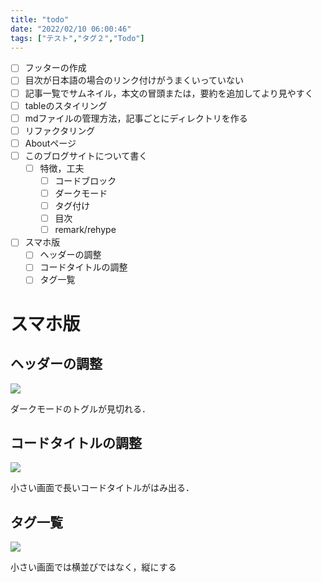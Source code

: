 ```yaml
---
title: "todo"
date: "2022/02/10 06:00:46"
tags: ["テスト","タグ２","Todo"]
---
```



* [ ] フッターの作成
* [ ] 目次が日本語の場合のリンク付けがうまくいっていない
* [ ] 記事一覧でサムネイル，本文の冒頭または，要約を追加してより見やすく
* [ ] tableのスタイリング
* [ ] mdファイルの管理方法，記事ごとにディレクトリを作る
* [ ] リファクタリング
* [ ] Aboutページ
* [ ] このブログサイトについて書く
  * [ ] 特徴，工夫
    * [ ] コードブロック
    * [ ] ダークモード
    * [ ] タグ付け
    * [ ] 目次
    * [ ] remark/rehype
* [ ] スマホ版
  * [ ] ヘッダーの調整
  * [ ] コードタイトルの調整
  * [ ] タグ一覧

# スマホ版

## ヘッダーの調整

![](/header.png)

ダークモードのトグルが見切れる．

## コードタイトルの調整

![](/codetitle.png)

小さい画面で長いコードタイトルがはみ出る．

## タグ一覧

![](/tags.png)

小さい画面では横並びではなく，縦にする
